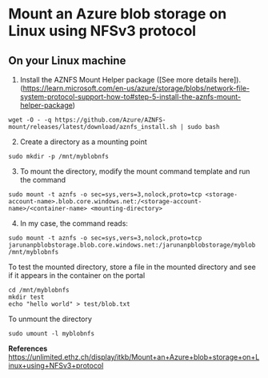 # Mount an Azure blob storage on Linux using NFSv3 protocol

## On your Linux machine

1. Install the AZNFS Mount Helper package ([See more details here]).(https://learn.microsoft.com/en-us/azure/storage/blobs/network-file-system-protocol-support-how-to#step-5-install-the-aznfs-mount-helper-package)

```console
wget -O - -q https://github.com/Azure/AZNFS-mount/releases/latest/download/aznfs_install.sh | sudo bash
```
2. Create a directory as a mounting point
```console
sudo mkdir -p /mnt/myblobnfs
```
3. To mount the directory, modify the mount command template and run the command
```console
sudo mount -t aznfs -o sec=sys,vers=3,nolock,proto=tcp <storage-account-name>.blob.core.windows.net:/<storage-account-name>/<container-name> <mounting-directory>
```
4. In my case, the command reads:
```console
sudo mount -t aznfs -o sec=sys,vers=3,nolock,proto=tcp jarunanpblobstorage.blob.core.windows.net:/jarunanpblobstorage/myblob /mnt/myblobnfs
```
To test the mounted directory, store a file in the mounted directory and see if it appears in the container on the portal
```console
cd /mnt/myblobnfs
mkdir test
echo "hello world" > test/blob.txt
```
To unmount the directory
```console
sudo umount -l myblobnfs
```
**References**  
https://unlimited.ethz.ch/display/itkb/Mount+an+Azure+blob+storage+on+Linux+using+NFSv3+protocol
